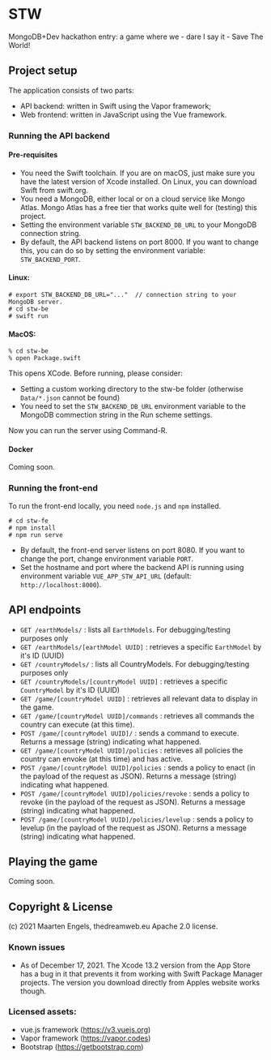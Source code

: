 # STW
MongoDB+Dev hackathon entry: a game where we - dare I say it - Save The World!

## Project setup
The application consists of two parts:
* API backend: written in Swift using the Vapor framework;
* Web frontend: written in JavaScript using the Vue framework.

### Running the API backend
#### Pre-requisites
* You need the Swift toolchain. If you are on macOS, just make sure you have the latest version of Xcode installed. On Linux, you can download Swift from swift.org.
* You need a MongoDB, either local or on a cloud service like Mongo Atlas. Mongo Atlas has a free tier that works quite well for (testing) this project.
* Setting the environment variable `STW_BACKEND_DB_URL` to your MongoDB connection string.
* By default, the API backend listens on port 8000. If you want to change this, you can do so by setting the environment variable: `STW_BACKEND_PORT`.

#### Linux:
```
# export STW_BACKEND_DB_URL="..."  // connection string to your MongoDB server.
# cd stw-be
# swift run
```

#### MacOS:
```
% cd stw-be
% open Package.swift
```

This opens XCode. Before running, please consider:
* Setting a custom working directory to the stw-be folder (otherwise `Data/*.json` cannot be found)
* You need to set the `STW_BACKEND_DB_URL` environment variable to the MongoDB commection string in the Run scheme settings. 

Now you can run the server using Command-R.

#### Docker
Coming soon.

### Running the front-end
To run the front-end locally, you need `node.js` and `npm` installed.
```
# cd stw-fe
# npm install
# npm run serve
```
* By default, the front-end server listens on port 8080. If you want to change the port, change environment variable `PORT`.
* Set the hostname and port where the backend API is running using environment variable `VUE_APP_STW_API_URL` (default: `http://localhost:8000`). 

## API endpoints
* `GET /earthModels/` : lists all `EarthModels`. For debugging/testing purposes only
* `GET /earthModels/[earthModel UUID]` : retrieves a specific `EarthModel` by it's ID (UUID)
* `GET /countryModels/` : lists all CountryModels. For debugging/testing purposes only
* `GET /countryModels/[countryModel UUID]` : retrieves a specific `CountryModel` by it's ID (UUID)
* `GET /game/[countryModel UUID]` : retrieves all relevant data to display in the game.
* `GET /game/[countryModel UUID]/commands` : retrieves all commands the country can execute (at this time).
* `POST /game/[countryModel UUID]/` : sends a command to execute. Returns a message (string) indicating what happened.
* `GET /game/[countryModel UUID]/policies` : retrieves all policies the country can envoke (at this time) and has active.
* `POST /game/[countryModel UUID]/policies` : sends a policy to enact (in the payload of the request as JSON). Returns a message (string) indicating what happened.
* `POST /game/[countryModel UUID]/policies/revoke` : sends a policy to revoke (in the payload of the request as JSON). Returns a message (string) indicating what happened.
* `POST /game/[countryModel UUID]/policies/levelup` : sends a policy to levelup (in the payload of the request as JSON). Returns a message (string) indicating what happened.

## Playing the game
Coming soon.

## Copyright & License
(c) 2021 Maarten Engels, thedreamweb.eu
Apache 2.0 license.

### Known issues
* As of December 17, 2021. The Xcode 13.2 version from the App Store has a bug in it that prevents it from working with Swift Package Manager projects. The version you download directly from Apples website works though.  

### Licensed assets:
* vue.js framework (https://v3.vuejs.org)
* Vapor framework (https://vapor.codes)
* Bootstrap (https://getbootstrap.com)
